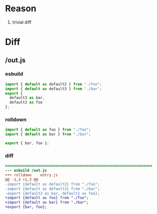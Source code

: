 # Reason
1. trivial diff
# Diff
## /out.js
### esbuild
```js
import { default as default2 } from "./foo";
import { default as default3 } from "./bar";
export {
  default3 as bar,
  default2 as foo
};
```
### rolldown
```js
import { default as foo } from "./foo";
import { default as bar } from "./bar";

export { bar, foo };
```
### diff
```diff
===================================================================
--- esbuild	/out.js
+++ rolldown	entry.js
@@ -1,3 +1,3 @@
-import {default as default2} from "./foo";
-import {default as default3} from "./bar";
-export {default3 as bar, default2 as foo};
+import {default as foo} from "./foo";
+import {default as bar} from "./bar";
+export {bar, foo};

```